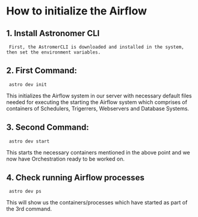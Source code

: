 # How to initialize the Airflow  
## 1. Install Astronomer CLI  
     First, the AstromerCLI is downloaded and installed in the system, then set the environment variables.

## 2. First Command:  
     astro dev init  

This initializes the Airflow system in our server with necessary default files needed for executing the starting the Airflow system which comprises of containers of Schedulers, Trigerrers, Webservers and Database Systems.

## 3. Second Command:
     astro dev start  

This starts the necessary containers mentioned in the above point and we now have Orchestration ready to be worked on.

## 4. Check running Airflow processes
     astro dev ps

This will show us the containers/processes which have started as part of the 3rd command.